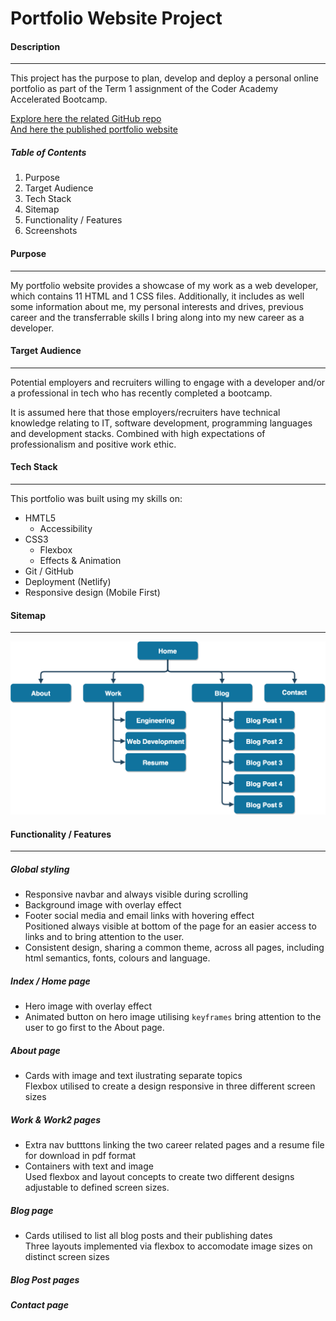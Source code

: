 # Portfolio Website Project

#### Description
___
This project has the purpose to plan, develop and deploy a personal online portfolio as part of the Term 1 assignment of the Coder Academy Accelerated Bootcamp.

[Explore here the related GitHub repo](https://github.com/limagisele/portfolio)  
[And here the published portfolio website](https://confident-swirles-9bfa2e.netlify.app)  

##### Table of Contents
1. Purpose
2. Target Audience
3. Tech Stack
4. Sitemap
5. Functionality / Features
6. Screenshots

#### Purpose
---
My portfolio website provides a showcase of my work as a web developer, which contains 11 HTML and 1 CSS files. Additionally, it includes as well some information about me, my personal interests and drives, previous career and the transferrable skills I bring along into my new career as a developer. 

#### Target Audience
___
Potential employers and recruiters willing to engage with a developer and/or a professional in tech who has recently completed a bootcamp.

It is assumed here that those employers/recruiters have technical knowledge relating to IT, software development, programming languages and development stacks. Combined with high expectations of professionalism and positive work ethic.

#### Tech Stack
___
This portfolio was built using my skills on:
* HMTL5
  * Accessibility
* CSS3
  * Flexbox
  * Effects & Animation
* Git / GitHub
* Deployment (Netlify)
* Responsive design (Mobile First)

#### Sitemap
___
![sitemap](docs/sitemap.png)

#### Functionality / Features
___
##### Global styling
* Responsive navbar and always visible during scrolling
* Background image with overlay effect
* Footer social media and email links with hovering effect  
  Positioned always visible at bottom of the page for an easier access to links and to bring attention to the user.
* Consistent design, sharing a common theme, across all pages, including html semantics, fonts, colours and language.
##### Index / Home page
* Hero image with overlay effect
* Animated button on hero image utilising `keyframes` bring attention to the user to go first to the About page.
##### About page
* Cards with image and text ilustrating separate topics  
  Flexbox utilised to create a design responsive in three different screen sizes
##### Work & Work2 pages
* Extra nav butttons linking the two career related pages and a resume file for download in pdf format  
* Containers with text and image  
  Used flexbox and layout concepts to create two different designs adjustable to defined screen sizes.
##### Blog page
* Cards utilised to list all blog posts and their publishing dates  
  Three layouts implemented via flexbox to accomodate image sizes on distinct screen sizes
##### Blog Post pages
##### Contact page
